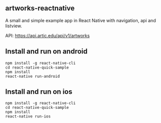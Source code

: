 ## artworks-reactnative

A small and simple example app in React Native with navigation, api and listview.

API: https://api.artic.edu/api/v1/artworks

## Install and run on android
```
npm install -g react-native-cli
cd react-native-quick-sample
npm install
react-native run-android
```

## Install and run on ios
```
npm install -g react-native-cli
cd react-native-quick-sample
npm install
react-native run-ios
```



